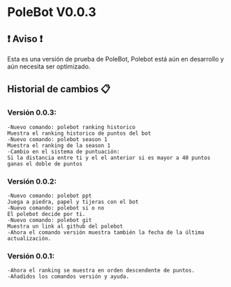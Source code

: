 # PoleBot V0.0.3
## :heavy_exclamation_mark: Aviso :heavy_exclamation_mark:
Esta es una versión de prueba de PoleBot, Polebot está aún en desarrollo y aún necesita ser optimizado.
## Historial de cambios 📋
### Versión 0.0.3: 
```
-Nuevo comando: polebot ranking historico
Muestra el ranking historico de puntos del bot
-Nuevo comando: polebot season 1
Muestra el ranking de la season 1
-Cambio en el sistema de puntuación:
Si la distancia entre ti y el el anterior si es mayor a 40 puntos ganas el doble de puntos
```  
### Versión 0.0.2: 
```
-Nuevo comando: polebot ppt
Juega a piedra, papel y tijeras con el bot
-Nuevo comando: polebot si o no
El polebot decide por ti.
-Nuevo comando: polebot git
Muestra un link al github del polebot
-Ahora el comando versión muestra también la fecha de la última actualización.
```  
### Versión 0.0.1: 
```
-Ahora el ranking se muestra en orden descendente de puntos.
-Añadidos los comandos versión y ayuda.
```  
